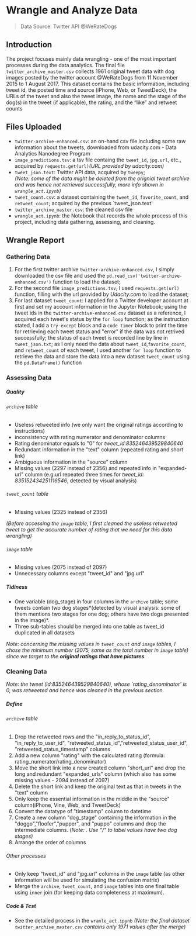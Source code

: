 # Wrangle and Analyze Data
> Data Source: Twitter API @WeRateDogs

## Introduction
The project focuses mainly data wrangling - one of the most important processes during the data analytics. 
The final file `twitter_archive_master.csv` collects 1961 original tweet data with dog images posted by the twitter account @WeRateDogs from 11 November 2015 to 1 August 2017. This dataset contains the basic information, including tweet id, the posted time and source (iPhone, Web, or TweetDeck), the URLs of the tweet and also the tweet image, the name and the stage of the dog(s) in the tweet (if applicable), the rating, and the “like” and retweet counts

## Files Uploaded
+ `twitter-archive-enhanced.csv`: an on-hand csv file including some raw information about the tweets, downloaded from udacity.com - Data Analytics Nanodegree Program
+ `image_predictions.tsv`: a tsv file containg the `tweet_id`, `jpg.url`, etc., acquired by `requests.get(url)`*(URL provided by udacity.com)*
+ `tweet_json.text`: Twitter API data, acquired by `tweepy`; <br>
*(Note: some of the data might be deleted from the orignial tweet archive and was hence not retrieved successfully, more info shown in `wrangle_act.ipynb`)*
+ `tweet_count.csv`: a dataset containing the `tweet_id`, `favorite_count`, and `retweet_count`; acquired by the previous `tweet_json.text'
+ `twitter_archive_master.csv`: the cleaned csv file
+ `wrangle_act.ipynb`: the Notebook that records the whole process of this project, including data gathering, assessing, and cleaning.

## Wrangle Report
### Gathering Data
1. For the first twitter archive `twitter-archive-enhanced.csv`, I simply downloaded the csv file and used the `pd.read_csv('twitter-archive-enhanced.csv')` function to load the dataset;
2. For the second file `image_predictions.tsv`, I used `requests.get(url)` function, filling with the url provided by *Udacity.com* to load the dataset;
3. For last dataset `tweet_count`: I applied for a Twitter developer account at first and set my account information in the Jupyter Notebook; using the tweet ids in the `twitter-archive-enhanced.csv` dataset as a reference, I acquired each tweet's status by the `for loop` function; as the instruction stated, I add a `try-except` block and a `code timer` block to print the time for retrieving each tweet status and "error" if the data was not retrived successfully; the status of each tweet is recorded line by line in `tweet_json.txt`; as I only need the data about `tweet_id`,`favorite_count`, and `retweet_count` of each tweet, I used another `for loop` function to retrieve the data and store the data into a new dataset `tweet_count` using the `pd.DataFrame()` function

### Assessing Data
##### Quality
###### `archive` table
+ Useless retweeted info (we only want the original ratings according to instructions)
+ inconsistency with rating numerator and denominator columns
+ Rating denominator equals to "0" for *tweet_id:835246439529840640*
+ Redundant information in the "text" column (repeated rating and short link)
+ Ambiguous information in the "source" column
+ Missing values (2297 instead of 2356) and repeated info in "expanded-url" column
(e.g.url repeated three times for *tweet_id: 835152434251116546*, detected by visual analysis)

###### `tweet_count` table
+ Missing values (2325 instead of 2356)

*(Before accessing the `image` table, I first cleaned the useless retweeted tweet
 to get the accurate number of rating that we need for this data wrangling)*

###### `image` table
+ Missing values (2075 instead of 2097)
+ Unnecessary columns except "tweet_id" and "jpg.url"

##### Tidiness
+ One variable (dog_stage) in four columns in the `archive` table; some tweets
contain two dog stages*(detected by visual analysis: some of them mentions two stages
for one dog; others have two dogs presented in the image)*.
+ Three sub-tables should be merged into one table as tweet_id duplicated in all datasets

*Note: concerning the missing values in `tweet_count` and `image` tables,
I chose the minimum number (2075, same as the total number in `image` table) since we target to the **original ratings that have pictures**.*

### Cleaning Data

*Note: the tweet (id:835246439529840640), whose `rating_denominator' is 0, was
retweeted and hence was cleaned in the previous section.*

##### Define
###### `archive` table
1. Drop the retweeted rows and the "in_reply_to_status_id", "in_reply_to_user_id", "retweeted_status_id","retweeted_status_user_id", "retweeted_status_timestamp" columns
2. Add a new column "rating" with the calculated rating (formula: rating_numerator/rating_denominator)
3. Move the short link into a new created column "short_url" and drop the long
and redundant "expanded_urls" column (which also has some missing values - 2094 instead of 2097)
4. Delete the short link and keep the original text as that in tweets in the "text" column
5. Only keep the essential information in the middle in the "source" column(iPhone, Vine, Web, and TweetDeck)
6. Convert the datatype of "timestamp" column to datetime
7. Create a new column "dog_stage" containing the information in the "doggo","floofer","pupper", and "puppo" columns and drop the intermediate columns. (*Note: .  Use "/" to label values have two dog stages)*
8. Arrange the order of columns

######  Other processes
+ Only keep "tweet_id" and "jpg.url" columns in the `image` table
(as other information will be used for simulating the confusion matrix)
+ Merge the `archive`, `tweet_count`, and `image` tables into one final table using `inner` join (for keeping
data completeness at maximum).

##### Code & Test
+ See the detailed process in the `wranle_act.ipynb`
 *(Note: the final dataset `twitter_archive_master.csv` contains only 1971 values after the merge)*
